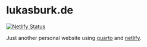 # lukasburk.de

[![Netlify Status](https://api.netlify.com/api/v1/badges/bacbb86f-fc49-4983-ac78-ba67e1284074/deploy-status)](https://app.netlify.com/sites/lukasburk/deploys)

Just another personal website using [quarto] and [netlify].

[quarto]: https://quarto.org/
[netlify]: https://www.netlify.com/
